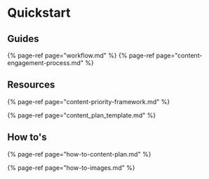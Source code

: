 # Quickstart

## Guides

{% page-ref page="workflow.md" %}
{% page-ref page="content-engagement-process.md" %}
<!-- {% page-ref page="content-plan-workshop.md" %} -->

## Resources

{% page-ref page="content-priority-framework.md" %}

{% page-ref page="content\_plan\_template.md" %}

## How to's

{% page-ref page="how-to-content-plan.md" %}

{% page-ref page="how-to-images.md" %}

